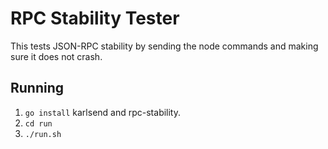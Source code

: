# RPC Stability Tester

This tests JSON-RPC stability by sending the node commands and making
sure it does not crash.

## Running

1. `go install` karlsend and rpc-stability.
2. `cd run`
3. `./run.sh`
